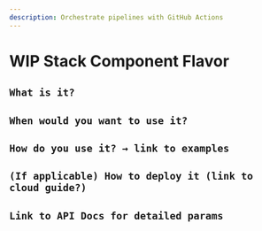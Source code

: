 ```yaml
---
description: Orchestrate pipelines with GitHub Actions
---
```


# WIP Stack Component Flavor

## `What is it?`
## `When would you want to use it?`
## `How do you use it? → link to examples`
## `(If applicable) How to deploy it (link to cloud guide?)`
## `Link to API Docs for detailed params`